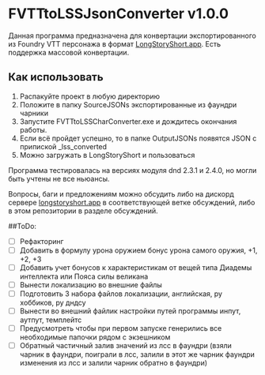 # FVTTtoLSSJsonConverter v1.0.0

Данная программа предназначена для конвертации экспортированного из Foundry VTT персонажа в формат [LongStoryShort.app](https://longstoryshort.app).
Есть поддержка массовой конвертации.

## Как использовать
1) Распакуйте проект в любую директорию
2) Положите в папку SourceJSONs экспортированные из фаундри чарники
3) Запустите FVTTtoLSSCharConverter.exe и дождитесь окончания работы.
4) Если всё пройдет успешно, то в папке OutputJSONs появятся JSON с припиской _lss_converted
5) Можно загружать в LongStoryShort и пользоваться


Программа тестировалась на версиях модуля dnd 2.3.1 и 2.4.0, но могли быть учтены не все ньюансы.

Вопросы, баги и предложениям можно обсудить либо на дискорд сервере [longstoryshort.app](https://discord.com/channels/950816091377135666/1171844062219878491) в соответствующей ветке обсуждений, либо в этом репозитории в разделе обсуждений.

##ToDo:
- [ ] Рефакторинг
- [ ] Добавить в формулу урона оружием бонус урона самого оружия, +1, +2, +3
- [ ] Добавить учет бонусов к характеристикам от вещей типа Диадемы интеллекта или Пояса силы великана
- [ ] Вынести локализацию во внешние файлы
- [ ] Подготовить 3 набора файлов локализации, английская, ру хоббиков, ру дндсу
- [ ] Вынести во внешний файлик настройки путей программы инпут, аутпут, темплейтс
- [ ] Предусмотреть чтобы при первом запуске генерились все необходимые папочки рядом с экзешником
- [ ] Обратный частичный залив значений из лсс в фаундри (взяли чарник в фаундри, поиграли в лсс, залили в этот же чарник фаундри изменения из лсс и залили чарник обратно в фаундри)
